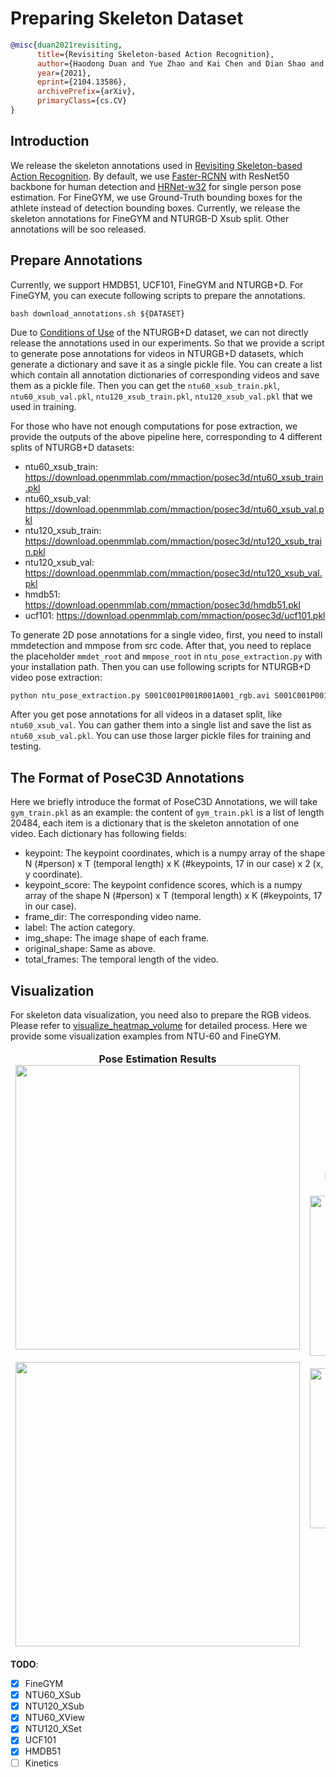# Preparing Skeleton Dataset

<!-- [DATASET] -->

```BibTeX
@misc{duan2021revisiting,
      title={Revisiting Skeleton-based Action Recognition},
      author={Haodong Duan and Yue Zhao and Kai Chen and Dian Shao and Dahua Lin and Bo Dai},
      year={2021},
      eprint={2104.13586},
      archivePrefix={arXiv},
      primaryClass={cs.CV}
}
```

## Introduction

We release the skeleton annotations used in [Revisiting Skeleton-based Action Recognition](https://arxiv.org/abs/2104.13586). By default, we use [Faster-RCNN](https://github.com/open-mmlab/mmdetection/blob/master/configs/faster_rcnn/faster_rcnn_r50_caffe_fpn_mstrain_1x_coco-person.py) with ResNet50 backbone for human detection and [HRNet-w32](https://github.com/open-mmlab/mmpose/blob/master/configs/top_down/hrnet/coco/hrnet_w32_coco_256x192.py) for single person pose estimation. For FineGYM, we use Ground-Truth bounding boxes for the athlete instead of detection bounding boxes. Currently, we release the skeleton annotations for FineGYM and NTURGB-D Xsub split. Other annotations will be soo released.

## Prepare Annotations

Currently, we support HMDB51, UCF101, FineGYM and NTURGB+D. For FineGYM, you can execute following scripts to prepare the annotations.

```shell
bash download_annotations.sh ${DATASET}
```

Due to [Conditions of Use](http://rose1.ntu.edu.sg/Datasets/actionRecognition.asp) of the NTURGB+D dataset, we can not directly release the annotations used in our experiments. So that we provide a script to generate pose annotations for videos in NTURGB+D datasets, which generate a dictionary and save it as a single pickle file. You can create a list which contain all annotation dictionaries of corresponding videos and save them as a pickle file. Then you can get the `ntu60_xsub_train.pkl`, `ntu60_xsub_val.pkl`, `ntu120_xsub_train.pkl`, `ntu120_xsub_val.pkl` that we used in training.

For those who have not enough computations for pose extraction, we provide the outputs of the above pipeline here, corresponding to 4 different splits of NTURGB+D datasets:

- ntu60_xsub_train: https://download.openmmlab.com/mmaction/posec3d/ntu60_xsub_train.pkl
- ntu60_xsub_val: https://download.openmmlab.com/mmaction/posec3d/ntu60_xsub_val.pkl
- ntu120_xsub_train: https://download.openmmlab.com/mmaction/posec3d/ntu120_xsub_train.pkl
- ntu120_xsub_val: https://download.openmmlab.com/mmaction/posec3d/ntu120_xsub_val.pkl
- hmdb51: https://download.openmmlab.com/mmaction/posec3d/hmdb51.pkl
- ucf101: https://download.openmmlab.com/mmaction/posec3d/ucf101.pkl

To generate 2D pose annotations for a single video, first, you need to install mmdetection and mmpose from src code. After that, you need to replace the placeholder `mmdet_root` and `mmpose_root` in `ntu_pose_extraction.py` with your installation path. Then you can use following scripts for NTURGB+D video pose extraction:

```python
python ntu_pose_extraction.py S001C001P001R001A001_rgb.avi S001C001P001R001A001.pkl
```

After you get pose annotations for all videos in a dataset split, like `ntu60_xsub_val`. You can gather them into a single list and save the list as `ntu60_xsub_val.pkl`. You can use those larger pickle files for training and testing.

## The Format of PoseC3D Annotations

Here we briefly introduce the format of PoseC3D Annotations, we will take `gym_train.pkl` as an example: the content of `gym_train.pkl` is a list of length 20484, each item is a dictionary that is the skeleton annotation of one video. Each dictionary has following fields:

- keypoint: The keypoint coordinates, which is a numpy array of the shape N (#person) x T (temporal length) x K (#keypoints, 17 in our case) x 2 (x, y coordinate).
- keypoint_score:  The keypoint confidence scores, which is a numpy array of the shape N (#person) x T (temporal length) x K (#keypoints, 17 in our case).
- frame_dir: The corresponding video name.
- label: The action category.
- img_shape: The image shape of each frame.
- original_shape: Same as above.
- total_frames: The temporal length of the video.

## Visualization

For skeleton data visualization, you need also to prepare the RGB videos. Please refer to [visualize_heatmap_volume](/demo/visualize_heatmap_volume.ipynb) for detailed process. Here we provide some visualization examples from NTU-60 and FineGYM.

<table>
<thead>
  <tr>
    <td>
<div align="center">
  <b> Pose Estimation Results </b>
  <br/>
  <img src="https://user-images.githubusercontent.com/34324155/116529341-6fc95080-a90f-11eb-8f0d-57fdb35d1ba4.gif" width="455"/>
  <br/>
  <br/>
  <img src="https://user-images.githubusercontent.com/34324155/116531676-04cd4900-a912-11eb-8db4-a93343bedd01.gif" width="455"/>
</div></td>
    <td>
<div align="center">
  <b> Keypoint Heatmap Volume Visualization </b>
  <br/>
  <img src="https://user-images.githubusercontent.com/34324155/116529336-6dff8d00-a90f-11eb-807e-4d9168997655.gif" width="256"/>
  <br/>
  <br/>
  <img src="https://user-images.githubusercontent.com/34324155/116531658-00a12b80-a912-11eb-957b-561c280a86da.gif" width="256"/>
</div></td>
    <td>
<div align="center">
  <b> Limb Heatmap Volume Visualization </b>
  <br/>
  <img src="https://user-images.githubusercontent.com/34324155/116529322-6a6c0600-a90f-11eb-81df-6fbb36230bd0.gif" width="256"/>
  <br/>
  <br/>
  <img src="https://user-images.githubusercontent.com/34324155/116531649-fed76800-a911-11eb-8ca9-0b4e58f43ad9.gif" width="256"/>
</div></td>
  </tr>
</thead>
</table>

**TODO**:

- [x] FineGYM
- [x] NTU60_XSub
- [x] NTU120_XSub
- [x] NTU60_XView
- [x] NTU120_XSet
- [x] UCF101
- [x] HMDB51
- [ ] Kinetics
